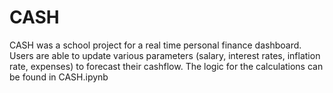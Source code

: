 # CASH
CASH was a school project for a real time personal finance dashboard. Users are able to update various parameters (salary, interest rates, inflation rate, expenses) to forecast their cashflow. The logic for the calculations can be found in CASH.ipynb

